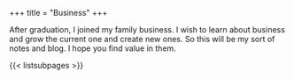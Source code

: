 +++
title = "Business"
+++

After graduation, I joined my family business. I wish to learn about business and grow the current one and create new ones. So this will be my sort of notes and blog. I hope you find value in them.

{{< listsubpages >}}